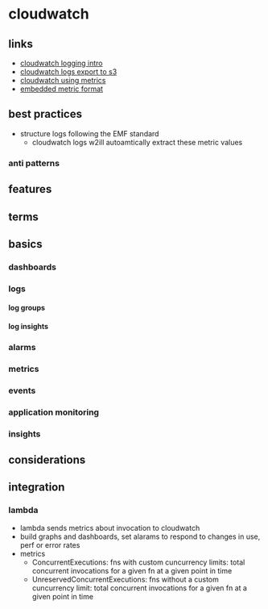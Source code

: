 # cloudwatch

## links

- [cloudwatch logging intro](https://docs.aws.amazon.com/AmazonCloudWatch/latest/logs/WhatIsCloudWatchLogs.html)
- [cloudwatch logs export to s3](https://docs.aws.amazon.com/AmazonCloudWatch/latest/logs/S3Export.html)
- [cloudwatch using metrics](https://docs.aws.amazon.com/AmazonCloudWatch/latest/monitoring/working_with_metrics.html)
- [embedded metric format](https://docs.aws.amazon.com/AmazonCloudWatch/latest/monitoring/CloudWatch_Embedded_Metric_Format_Specification.html)

## best practices

- structure logs following the EMF standard
  - cloudwatch logs w2ill autoamtically extract these metric values

### anti patterns

## features

## terms

## basics

### dashboards

### logs

#### log groups

#### log insights

### alarms

### metrics

### events

### application monitoring

### insights

## considerations

## integration

### lambda

- lambda sends metrics about invocation to cloudwatch
- build graphs and dashboards, set alarams to respond to changes in use, perf or error rates
- metrics
  - ConcurrentExecutions: fns with custom cuncurrency limits: total concurrent invocations for a given fn at a given point in time
  - UnreservedConcurrentExecutions: fns without a custom cuncurrency limit: total concurrent invocations for a given fn at a given point in time
